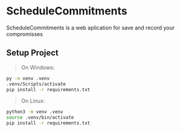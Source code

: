 # ScheduleCommitments

ScheduleCommitments is a web aplication for save and record your compromisses

## Setup Project

> On Windows:

```bash
py -m venv .venv
.venv/Scripts/activate
pip install -r requirements.txt
```

> On Linux:

```bash
python3 -m venv .venv
source .venv/bin/activate
pip install -r requirements.txt
```